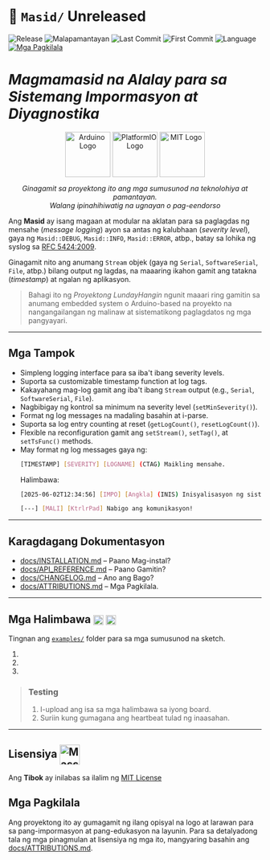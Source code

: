 # 📖 `Masid/` Unreleased
![Release](https://img.shields.io/github/v/release/LakanHaraya/Masid?include_prereleases)
![Malapamantayan](https://img.shields.io/badge/malapamantayan-LNDH--0061-purple)
![Last Commit](https://img.shields.io/github/last-commit/LakanHaraya/Masid?label=last%20commit&style=flat-square)
![First Commit](https://img.shields.io/badge/first%20commit-2025--04--12-FCD116)
![Language](https://img.shields.io/badge/language-Filipino%20(may%20neolohismo)-0038A8)
[![Mga Pagkilala](https://img.shields.io/badge/%F0%9F%93%9D-CHANGELOG-blue)](docs/CHANGELOG.md)

# *Magmamasid na Alalay para sa Sistemang Impormasyon at Diyagnostika*

<div align="center">

  <img src="https://upload.wikimedia.org/wikipedia/commons/8/87/Arduino_Logo.svg" alt="Arduino Logo" title="Arduino" width="90" style="vertical-align:middle;" loading="lazy"/>
  <img src="https://upload.wikimedia.org/wikipedia/commons/c/cd/PlatformIO_logo.svg" alt="PlatformIO Logo" title="PlatformIO" width="90" style="vertical-align:middle;" loading="lazy"/>
  <img src="https://upload.wikimedia.org/wikipedia/commons/0/0c/MIT_logo.svg" alt="MIT Logo" title="MIT License" width="90" style="vertical-align:middle;" loading="lazy"/>

  <p><em>Ginagamit sa proyektong ito ang mga sumusunod na teknolohiya at pamantayan.<br>Walang ipinahihiwatig na ugnayan o pag-eendorso</em></p>

</div>

Ang **Masid** ay isang magaan at modular na aklatan para sa paglagdas
ng mensahe (*message logging*) ayon sa antas ng kalubhaan (*severity level*), gaya ng `Masid::DEBUG`,
`Masid::INFO`, `Masid::ERROR`, atbp., batay sa lohika ng syslog sa [RFC 5424:2009](https://datatracker.ietf.org/doc/html/rfc5424). 

Ginagamit nito ang anumang `Stream` objek (gaya ng `Serial`, `SoftwareSerial`, `File`, atbp.) bilang output ng lagdas, na maaaring ikahon gamit ang tatakna (*timestamp*) at ngalan ng aplikasyon.

> Bahagi ito ng *Proyektong LundayHangin* ngunit maaari ring gamitin sa
> anumang embedded system o Arduino-based na proyekto na nangangailangan ng
> malinaw at sistematikong paglagdatos ng mga pangyayari.

---

## Mga Tampok

- Simpleng logging interface para sa iba't ibang severity levels.
- Suporta sa customizable timestamp function at log tags.
- Kakayahang mag-log gamit ang iba't ibang `Stream` output (e.g., `Serial`, `SoftwareSerial`, `File`).
- Nagbibigay ng kontrol sa minimum na severity level (`setMinSeverity()`).
- Format ng log messages na madaling basahin at i-parse.
- Suporta sa log entry counting at reset (`getLogCount()`, `resetLogCount()`).
- Flexible na reconfiguration gamit ang `setStream()`, `setTag()`, at `setTsFunc()` methods.
- May format ng log messages gaya ng: 
    ``` sh
    [TIMESTAMP] [SEVERITY] [LOGNAME] (CTAG) Maikling mensahe.
    ```
    Halimbawa:
    ``` sh
    [2025-06-02T12:34:56] [IMPO] [Angkla] (INIS) Inisyalisasyon ng sistema.
    ```
    ``` sh
    [---] [MALI] [KtrlrPad] Nabigo ang komunikasyon! 
    ```

---

## Karagdagang Dokumentasyon

- [docs/INSTALLATION.md](docs/INSTALLATION.md) – Paano Mag-instal?
- [docs/API_REFERENCE.md](docs/API_REFERENCE.md) – Paano Gamitin?
- [docs/CHANGELOG.md](docs/CHANGELOG.md) – Ano ang Bago?
- [docs/ATTRIBUTIONS.md](docs/ATTRIBUTIONS.md) – Mga Pagkilala.

---

## Mga Halimbawa <img src="https://upload.wikimedia.org/wikipedia/commons/8/87/Arduino_Logo.svg" alt="Arduino Logo" width="20" style="vertical-align:middle;"/> <img src="https://upload.wikimedia.org/wikipedia/commons/c/cd/PlatformIO_logo.svg" alt="PlatformIO Logo" width="20" style="vertical-align:middle;"/>

Tingnan ang [`examples/`](examples/) folder para sa mga sumusunod na sketch.

1. 
2. 
3. 

> ### Testing
> 1. I-upload ang isa sa mga halimbawa sa iyong board.
> 2. Suriin kung gumagana ang heartbeat tulad ng inaasahan.

---

## Lisensiya <img src="https://upload.wikimedia.org/wikipedia/commons/0/0c/MIT_logo.svg" alt="Massachusetts Institute of Technology (MIT) Logo" width="40" style="vertical-align:middle;"/>
Ang **Tibok** ay inilabas sa ilalim ng [MIT License](LICENSE)

## Mga Pagkilala

Ang proyektong ito ay gumagamit ng ilang opisyal na logo at larawan
para sa pang-impormasyon at pang-edukasyon na layunin. Para sa
detalyadong tala ng mga pinagmulan at lisensiya ng mga ito,
mangyaring basahin ang [docs/ATTRIBUTIONS.md](docs/ATTRIBUTIONS.md).